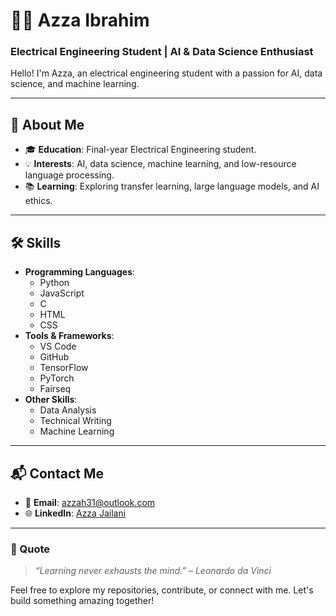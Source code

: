 # 👩‍💻 Azza Ibrahim  

### Electrical Engineering Student | AI & Data Science Enthusiast  

Hello! I'm Azza, an electrical engineering student with a passion for AI, data science, and machine learning.  

---

## 🚀 About Me  

- 🎓 **Education**: Final-year Electrical Engineering student.  
- 💡 **Interests**: AI, data science, machine learning, and low-resource language processing.  
- 📚 **Learning**: Exploring transfer learning, large language models, and AI ethics.  

---

## 🛠️ Skills  

- **Programming Languages**:  
  - Python  
  - JavaScript  
  - C  
  - HTML  
  - CSS  
- **Tools & Frameworks**:  
  - VS Code  
  - GitHub  
  - TensorFlow  
  - PyTorch  
  - Fairseq  
- **Other Skills**:  
  - Data Analysis  
  - Technical Writing  
  - Machine Learning  

---

## 📬 Contact Me  

- 💌 **Email**: [azzah31@outlook.com](mailto:azzah31@outlook.com)  
- 🌐 **LinkedIn**: [Azza Jailani](https://www.linkedin.com/in/azza-jailani-9b138b234/)  

---

### 🌟 Quote  

> *“Learning never exhausts the mind.” – Leonardo da Vinci*  

Feel free to explore my repositories, contribute, or connect with me. Let's build something amazing together!  
